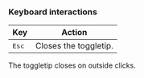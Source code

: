 ### Keyboard interactions

| Key            | Action                |
| -------------- | --------------------- |
| <kbd>Esc</kbd> | Closes the toggletip. |

The toggletip closes on outside clicks.
